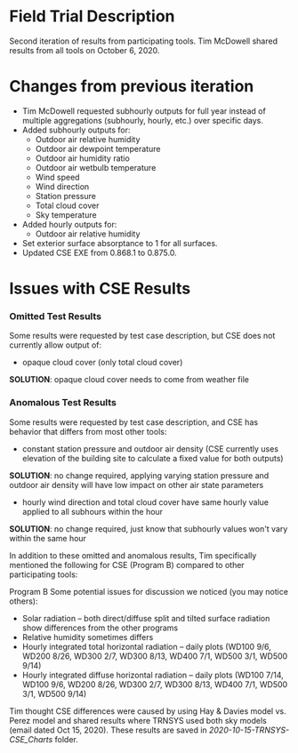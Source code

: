 # Field Trial Description

Second iteration of results from participating tools. Tim McDowell shared results from all tools on October 6, 2020. 

# Changes from previous iteration

- Tim McDowell requested subhourly outputs for full year instead of multiple aggregations (subhourly, hourly, etc.) over specific days.
- Added subhourly outputs for:
  - Outdoor air relative humidity
  - Outdoor air dewpoint temperature
  - Outdoor air humidity ratio
  - Outdoor air wetbulb temperature
  - Wind speed
  - Wind direction
  - Station pressure
  - Total cloud cover
  - Sky temperature
- Added hourly outputs for:
  - Outdoor air relative humidity
- Set exterior surface absorptance to 1 for all surfaces.
- Updated CSE EXE from 0.868.1 to 0.875.0.

# Issues with CSE Results

### Omitted Test Results

Some results were requested by test case description, but CSE does not currently allow output of:
- opaque cloud cover (only total cloud cover)

**SOLUTION**: opaque cloud cover needs to come from weather file

### Anomalous Test Results

Some results were requested by test case description, and CSE has behavior that differs from most other tools:
- constant station pressure and outdoor air density (CSE currently uses elevation of the building site to calculate a fixed value for both outputs)

**SOLUTION**: no change required, applying varying station pressure and outdoor air density will have low impact on other air state parameters

- hourly wind direction and total cloud cover have same hourly value applied to all subhours within the hour

**SOLUTION**: no change required, just know that subhourly values won't vary within the same hour

In addition to these omitted and anomalous results, Tim specifically mentioned the following for CSE (Program B) compared to other participating tools:

Program B
Some potential issues for discussion we noticed (you may notice others):
- Solar radiation – both direct/diffuse split and tilted surface radiation show differences from the other programs
- Relative humidity sometimes differs
- Hourly integrated total horizontal radiation – daily plots (WD100 9/6, WD200 8/26, WD300 2/7, WD300 8/13, WD400 7/1, WD500 3/1, WD500 9/14)
- Hourly integrated diffuse horizontal radiation – daily plots (WD100 7/14, WD100 9/6, WD200 8/26, WD300 2/7, WD300 8/13, WD400 7/1, WD500 3/1, WD500 9/14)

Tim thought CSE differences were caused by using Hay & Davies model vs. Perez model and shared results where TRNSYS used both sky models (email dated Oct 15, 2020). These results are saved in *2020-10-15-TRNSYS-CSE_Charts* folder.